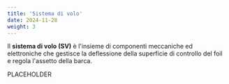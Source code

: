 ```yaml
---
title: 'Sistema di volo'
date: 2024-11-28
weight: 3
---
```


Il **sistema di volo (SV)** è l'insieme di componenti meccaniche ed
elettroniche che gestisce la deflessione della superficie di controllo
del foil e regola l'assetto della barca. 

<!--more-->


PLACEHOLDER
